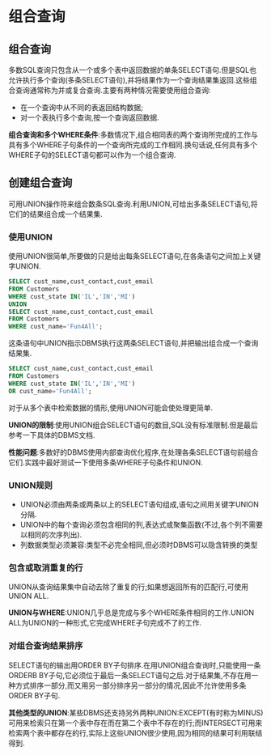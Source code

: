 # 组合查询

## 组合查询

多数SQL查询只包含从一个或多个表中返回数据的单条SELECT语句.但是SQL也允许执行多个查询(多条SELECT语句),并将结果作为一个查询结果集返回.这些组合查询通常称为并或复合查询.主要有两种情况需要使用组合查询:

- 在一个查询中从不同的表返回结构数据;
- 对一个表执行多个查询,按一个查询返回数据.
  
**组合查询和多个WHERE条件**:多数情况下,组合相同表的两个查询所完成的工作与具有多个WHERE子句条件的一个查询所完成的工作相同.换句话说,任何具有多个WHERE子句的SELECT语句都可以作为一个组合查询.

## 创建组合查询

可用UNION操作符来组合数条SQL查询.利用UNION,可给出多条SELECT语句,将它们的结果组合成一个结果集.

### 使用UNION

使用UNION很简单,所要做的只是给出每条SELECT语句,在各条语句之间加上关键字UNION.

```sql
SELECT cust_name,cust_contact,cust_email
FROM Customers
WHERE cust_state IN('IL','IN','MI')
UNION
SELECT cust_name,cust_contact,cust_email
FROM Customers
WHERE cust_name='Fun4All';
```

这条语句中UNION指示DBMS执行这两条SELECT语句,并把输出组合成一个查询结果集.

```sql
SELECT cust_name,cust_contact,cust_email
FROM Customers
WHERE cust_state IN('IL','IN','MI')
OR cust_name='Fun4All';
```

对于从多个表中检索数据的情形,使用UNION可能会使处理更简单.

**UNION的限制**:使用UNION组合SELECT语句的数目,SQL没有标准限制.但是最后参考一下具体的DBMS文档.

**性能问题**:多数好的DBMS使用内部查询优化程序,在处理各条SELECT语句前组合它们.实践中最好测试一下使用多条WHERE子句条件和UNION.

### UNION规则

- UNION必须由两条或两条以上的SELECT语句组成,语句之间用关键字UNION分隔.
- UNION中的每个查询必须包含相同的列,表达式或聚集函数(不过,各个列不需要以相同的次序列出).
- 列数据类型必须兼容:类型不必完全相同,但必须时DBMS可以隐含转换的类型

### 包含或取消重复的行

UNION从查询结果集中自动去除了重复的行;如果想返回所有的匹配行,可使用UNION ALL.

**UNION与WHERE**:UNION几乎总是完成与多个WHERE条件相同的工作.UNION ALL为UNION的一种形式,它完成WHERE子句完成不了的工作.

### 对组合查询结果排序

SELECT语句的输出用ORDER BY子句排序.在用UNION组合查询时,只能使用一条ORDERB BY子句,它必须位于最后一条SELECT语句之后.对于结果集,不存在用一种方式排序一部分,而又用另一部分排序另一部分的情况,因此不允许使用多条ORDER BY子句.

**其他类型的UNION**:某些DBMS还支持另外两种UNION:EXCEPT(有时称为MINUS)可用来检索只在第一个表中存在而在第二个表中不存在的行;而INTERSECT可用来检索两个表中都存在的行,实际上这些UNION很少使用,因为相同的结果可利用联结得到.